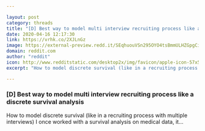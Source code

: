 ```yaml
---

layout: post
category: threads
title: "[D] Best way to model multi interview recruiting process like a discrete survival analysis"
date: 2020-04-16 12:17:30
link: https://vrhk.co/2XJLnGz
image: https://external-preview.redd.it/SEqhuouVSn295OYO4tsBmmULHZGpgCiIILInIlAUueY.jpg?width=381&height=199.476439791&auto=webp&crop=381:199.476439791,smart&s=3f15c6ca967cc957d544391c4dda3184010f605f
domain: reddit.com
author: "reddit"
icon: http://www.redditstatic.com/desktop2x/img/favicon/apple-icon-57x57.png
excerpt: "How to model discrete survival (like in a recruiting process with multiple interviews) I once worked with a survival analysis on medical data, it..."

---
```


### [D] Best way to model multi interview recruiting process like a discrete survival analysis

How to model discrete survival (like in a recruiting process with multiple interviews) I once worked with a survival analysis on medical data, it...